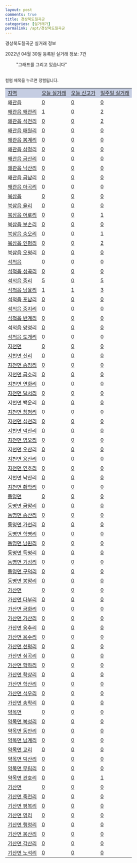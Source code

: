 ```yaml
---
layout: post
comments: true
title: 경상북도칠곡군
categories: [실거래가]
permalink: /apt/경상북도칠곡군
---
```


경상북도칠곡군 실거래 정보

2022년 04월 30일 등록된 실거래 정보: 7건

<!--<script async src="https://pagead2.googlesyndication.com/pagead/js/adsbygoogle.js?client=ca-pub-3485438051770037"
 crossorigin="anonymous"></script>-->

<script type="text/javascript">
  google.charts.load('current', {'packages':['corechart']});
  google.charts.setOnLoadCallback(drawChart);

  function drawChart() {
    var data = google.visualization.arrayToDataTable([['거래일', '매매', '전월세', '전매'], ['21-01', 2, 0, 0], ['21-02', 2, 1, 0], ['21-03', 5, 3, 0], ['21-04', 62, 31, 0], ['21-05', 181, 56, 0], ['21-06', 158, 38, 0], ['21-07', 171, 63, 0], ['21-08', 179, 74, 0], ['21-09', 146, 53, 0], ['21-10', 174, 74, 0], ['21-11', 142, 70, 0], ['21-12', 125, 71, 0], ['22-01', 117, 55, 0], ['22-02', 106, 48, 0], ['22-03', 147, 46, 0], ['22-04', 99, 34, 0]]);

    var options = {
      title: '최근 1년간 유형별 거래량 추이',
      legend: { position: 'bottom' }
    };

    setTimeout(function() {
        var chart = new google.visualization.LineChart(document.getElementById('columnchart_material'));
        chart.draw(data, (options));
        document.getElementById('loading').style.display = 'none';
        var dayLabel = (new Date()).getDay();
        if (dayLabel < 2) {
            sorttable.innerSortFunction.apply(document.getElementById('week'), []);
            sorttable.innerSortFunction.apply(document.getElementById('week'), []);        
        }
        else {
            sorttable.innerSortFunction.apply(document.getElementById('today'), []);
            sorttable.innerSortFunction.apply(document.getElementById('today'), []);
        }
    }, 200);

  }
</script>

<div id="loading" style="z-index:20; display: block; margin-left: 35px">"그래프를 그리고 있습니다"</div>
<div id="columnchart_material" style="width: 95%; margin-left: -35px; display: block"></div>
<!--<div style="width: 95%; margin-left: -35px; display: block">
      <script async src="https://pagead2.googlesyndication.com/pagead/js/adsbygoogle.js?client=ca-pub-3485438051770037"
          crossorigin="anonymous"></script>
      <ins class="adsbygoogle"
          style="display:block"
          data-ad-format="fluid"
          data-ad-layout-key="-fb+5w+4e-db+86"
          data-ad-client="ca-pub-3485438051770037"
          data-ad-slot="1827090281"></ins>
      <script>
          (adsbygoogle = window.adsbygoogle || []).push({});
      </script>
</div>-->
<br>

<font size='small' style='font-size: small;'>컬럼 제목을 누르면 정렬됩니다.</font>
<table class="sortable">
  <tr style='background-color: rgba(114, 132, 186,0.4);'>
    <td id="region"><a href="#">지역</a></td>
    <td id="today"><a href="#">오늘 실거래</a></td>
    <td id="today_new"><a href="#">오늘 신고가</a></td>
    <td id="week"><a href="#">일주일 실거래</a></td>
  </tr>

  
  <tr class="item">
    <td><a href="경상북도칠곡군왜관읍">왜관읍</a></td>
    <td><a href="경상북도칠곡군왜관읍">0</a></td>
    <td><a href="경상북도칠곡군왜관읍">0</a></td>
    <td><a href="경상북도칠곡군왜관읍">0</a></td>
  </tr>
    

  <tr class="item">
    <td><a href="경상북도칠곡군왜관읍왜관리">왜관읍 왜관리</a></td>
    <td><a href="경상북도칠곡군왜관읍왜관리">1</a></td>
    <td><a href="경상북도칠곡군왜관읍왜관리">0</a></td>
    <td><a href="경상북도칠곡군왜관읍왜관리">2</a></td>
  </tr>
    

  <tr class="item">
    <td><a href="경상북도칠곡군왜관읍석전리">왜관읍 석전리</a></td>
    <td><a href="경상북도칠곡군왜관읍석전리">0</a></td>
    <td><a href="경상북도칠곡군왜관읍석전리">0</a></td>
    <td><a href="경상북도칠곡군왜관읍석전리">2</a></td>
  </tr>
    

  <tr class="item">
    <td><a href="경상북도칠곡군왜관읍매원리">왜관읍 매원리</a></td>
    <td><a href="경상북도칠곡군왜관읍매원리">0</a></td>
    <td><a href="경상북도칠곡군왜관읍매원리">0</a></td>
    <td><a href="경상북도칠곡군왜관읍매원리">0</a></td>
  </tr>
    

  <tr class="item">
    <td><a href="경상북도칠곡군왜관읍봉계리">왜관읍 봉계리</a></td>
    <td><a href="경상북도칠곡군왜관읍봉계리">0</a></td>
    <td><a href="경상북도칠곡군왜관읍봉계리">0</a></td>
    <td><a href="경상북도칠곡군왜관읍봉계리">0</a></td>
  </tr>
    

  <tr class="item">
    <td><a href="경상북도칠곡군왜관읍삼청리">왜관읍 삼청리</a></td>
    <td><a href="경상북도칠곡군왜관읍삼청리">0</a></td>
    <td><a href="경상북도칠곡군왜관읍삼청리">0</a></td>
    <td><a href="경상북도칠곡군왜관읍삼청리">0</a></td>
  </tr>
    

  <tr class="item">
    <td><a href="경상북도칠곡군왜관읍금산리">왜관읍 금산리</a></td>
    <td><a href="경상북도칠곡군왜관읍금산리">0</a></td>
    <td><a href="경상북도칠곡군왜관읍금산리">0</a></td>
    <td><a href="경상북도칠곡군왜관읍금산리">0</a></td>
  </tr>
    

  <tr class="item">
    <td><a href="경상북도칠곡군왜관읍낙산리">왜관읍 낙산리</a></td>
    <td><a href="경상북도칠곡군왜관읍낙산리">0</a></td>
    <td><a href="경상북도칠곡군왜관읍낙산리">0</a></td>
    <td><a href="경상북도칠곡군왜관읍낙산리">0</a></td>
  </tr>
    

  <tr class="item">
    <td><a href="경상북도칠곡군왜관읍금남리">왜관읍 금남리</a></td>
    <td><a href="경상북도칠곡군왜관읍금남리">0</a></td>
    <td><a href="경상북도칠곡군왜관읍금남리">0</a></td>
    <td><a href="경상북도칠곡군왜관읍금남리">0</a></td>
  </tr>
    

  <tr class="item">
    <td><a href="경상북도칠곡군왜관읍아곡리">왜관읍 아곡리</a></td>
    <td><a href="경상북도칠곡군왜관읍아곡리">0</a></td>
    <td><a href="경상북도칠곡군왜관읍아곡리">0</a></td>
    <td><a href="경상북도칠곡군왜관읍아곡리">0</a></td>
  </tr>
    

  <tr class="item">
    <td><a href="경상북도칠곡군북삼읍">북삼읍</a></td>
    <td><a href="경상북도칠곡군북삼읍">0</a></td>
    <td><a href="경상북도칠곡군북삼읍">0</a></td>
    <td><a href="경상북도칠곡군북삼읍">0</a></td>
  </tr>
    

  <tr class="item">
    <td><a href="경상북도칠곡군북삼읍율리">북삼읍 율리</a></td>
    <td><a href="경상북도칠곡군북삼읍율리">0</a></td>
    <td><a href="경상북도칠곡군북삼읍율리">0</a></td>
    <td><a href="경상북도칠곡군북삼읍율리">0</a></td>
  </tr>
    

  <tr class="item">
    <td><a href="경상북도칠곡군북삼읍어로리">북삼읍 어로리</a></td>
    <td><a href="경상북도칠곡군북삼읍어로리">0</a></td>
    <td><a href="경상북도칠곡군북삼읍어로리">0</a></td>
    <td><a href="경상북도칠곡군북삼읍어로리">1</a></td>
  </tr>
    

  <tr class="item">
    <td><a href="경상북도칠곡군북삼읍보손리">북삼읍 보손리</a></td>
    <td><a href="경상북도칠곡군북삼읍보손리">0</a></td>
    <td><a href="경상북도칠곡군북삼읍보손리">0</a></td>
    <td><a href="경상북도칠곡군북삼읍보손리">0</a></td>
  </tr>
    

  <tr class="item">
    <td><a href="경상북도칠곡군북삼읍숭오리">북삼읍 숭오리</a></td>
    <td><a href="경상북도칠곡군북삼읍숭오리">0</a></td>
    <td><a href="경상북도칠곡군북삼읍숭오리">0</a></td>
    <td><a href="경상북도칠곡군북삼읍숭오리">1</a></td>
  </tr>
    

  <tr class="item">
    <td><a href="경상북도칠곡군북삼읍인평리">북삼읍 인평리</a></td>
    <td><a href="경상북도칠곡군북삼읍인평리">0</a></td>
    <td><a href="경상북도칠곡군북삼읍인평리">0</a></td>
    <td><a href="경상북도칠곡군북삼읍인평리">2</a></td>
  </tr>
    

  <tr class="item">
    <td><a href="경상북도칠곡군북삼읍오평리">북삼읍 오평리</a></td>
    <td><a href="경상북도칠곡군북삼읍오평리">0</a></td>
    <td><a href="경상북도칠곡군북삼읍오평리">0</a></td>
    <td><a href="경상북도칠곡군북삼읍오평리">0</a></td>
  </tr>
    

  <tr class="item">
    <td><a href="경상북도칠곡군석적읍">석적읍</a></td>
    <td><a href="경상북도칠곡군석적읍">0</a></td>
    <td><a href="경상북도칠곡군석적읍">0</a></td>
    <td><a href="경상북도칠곡군석적읍">0</a></td>
  </tr>
    

  <tr class="item">
    <td><a href="경상북도칠곡군석적읍성곡리">석적읍 성곡리</a></td>
    <td><a href="경상북도칠곡군석적읍성곡리">0</a></td>
    <td><a href="경상북도칠곡군석적읍성곡리">0</a></td>
    <td><a href="경상북도칠곡군석적읍성곡리">0</a></td>
  </tr>
    

  <tr class="item">
    <td><a href="경상북도칠곡군석적읍중리">석적읍 중리</a></td>
    <td><a href="경상북도칠곡군석적읍중리">5</a></td>
    <td><a href="경상북도칠곡군석적읍중리">0</a></td>
    <td><a href="경상북도칠곡군석적읍중리">5</a></td>
  </tr>
    

  <tr class="item">
    <td><a href="경상북도칠곡군석적읍남율리">석적읍 남율리</a></td>
    <td><a href="경상북도칠곡군석적읍남율리">1</a></td>
    <td><a href="경상북도칠곡군석적읍남율리">1</a></td>
    <td><a href="경상북도칠곡군석적읍남율리">3</a></td>
  </tr>
    

  <tr class="item">
    <td><a href="경상북도칠곡군석적읍포남리">석적읍 포남리</a></td>
    <td><a href="경상북도칠곡군석적읍포남리">0</a></td>
    <td><a href="경상북도칠곡군석적읍포남리">0</a></td>
    <td><a href="경상북도칠곡군석적읍포남리">0</a></td>
  </tr>
    

  <tr class="item">
    <td><a href="경상북도칠곡군석적읍중지리">석적읍 중지리</a></td>
    <td><a href="경상북도칠곡군석적읍중지리">0</a></td>
    <td><a href="경상북도칠곡군석적읍중지리">0</a></td>
    <td><a href="경상북도칠곡군석적읍중지리">0</a></td>
  </tr>
    

  <tr class="item">
    <td><a href="경상북도칠곡군석적읍반계리">석적읍 반계리</a></td>
    <td><a href="경상북도칠곡군석적읍반계리">0</a></td>
    <td><a href="경상북도칠곡군석적읍반계리">0</a></td>
    <td><a href="경상북도칠곡군석적읍반계리">0</a></td>
  </tr>
    

  <tr class="item">
    <td><a href="경상북도칠곡군석적읍망정리">석적읍 망정리</a></td>
    <td><a href="경상북도칠곡군석적읍망정리">0</a></td>
    <td><a href="경상북도칠곡군석적읍망정리">0</a></td>
    <td><a href="경상북도칠곡군석적읍망정리">0</a></td>
  </tr>
    

  <tr class="item">
    <td><a href="경상북도칠곡군석적읍도개리">석적읍 도개리</a></td>
    <td><a href="경상북도칠곡군석적읍도개리">0</a></td>
    <td><a href="경상북도칠곡군석적읍도개리">0</a></td>
    <td><a href="경상북도칠곡군석적읍도개리">0</a></td>
  </tr>
    

  <tr class="item">
    <td><a href="경상북도칠곡군지천면">지천면</a></td>
    <td><a href="경상북도칠곡군지천면">0</a></td>
    <td><a href="경상북도칠곡군지천면">0</a></td>
    <td><a href="경상북도칠곡군지천면">0</a></td>
  </tr>
    

  <tr class="item">
    <td><a href="경상북도칠곡군지천면신리">지천면 신리</a></td>
    <td><a href="경상북도칠곡군지천면신리">0</a></td>
    <td><a href="경상북도칠곡군지천면신리">0</a></td>
    <td><a href="경상북도칠곡군지천면신리">0</a></td>
  </tr>
    

  <tr class="item">
    <td><a href="경상북도칠곡군지천면송정리">지천면 송정리</a></td>
    <td><a href="경상북도칠곡군지천면송정리">0</a></td>
    <td><a href="경상북도칠곡군지천면송정리">0</a></td>
    <td><a href="경상북도칠곡군지천면송정리">0</a></td>
  </tr>
    

  <tr class="item">
    <td><a href="경상북도칠곡군지천면금호리">지천면 금호리</a></td>
    <td><a href="경상북도칠곡군지천면금호리">0</a></td>
    <td><a href="경상북도칠곡군지천면금호리">0</a></td>
    <td><a href="경상북도칠곡군지천면금호리">0</a></td>
  </tr>
    

  <tr class="item">
    <td><a href="경상북도칠곡군지천면연화리">지천면 연화리</a></td>
    <td><a href="경상북도칠곡군지천면연화리">0</a></td>
    <td><a href="경상북도칠곡군지천면연화리">0</a></td>
    <td><a href="경상북도칠곡군지천면연화리">0</a></td>
  </tr>
    

  <tr class="item">
    <td><a href="경상북도칠곡군지천면달서리">지천면 달서리</a></td>
    <td><a href="경상북도칠곡군지천면달서리">0</a></td>
    <td><a href="경상북도칠곡군지천면달서리">0</a></td>
    <td><a href="경상북도칠곡군지천면달서리">0</a></td>
  </tr>
    

  <tr class="item">
    <td><a href="경상북도칠곡군지천면백운리">지천면 백운리</a></td>
    <td><a href="경상북도칠곡군지천면백운리">0</a></td>
    <td><a href="경상북도칠곡군지천면백운리">0</a></td>
    <td><a href="경상북도칠곡군지천면백운리">0</a></td>
  </tr>
    

  <tr class="item">
    <td><a href="경상북도칠곡군지천면창평리">지천면 창평리</a></td>
    <td><a href="경상북도칠곡군지천면창평리">0</a></td>
    <td><a href="경상북도칠곡군지천면창평리">0</a></td>
    <td><a href="경상북도칠곡군지천면창평리">0</a></td>
  </tr>
    

  <tr class="item">
    <td><a href="경상북도칠곡군지천면심천리">지천면 심천리</a></td>
    <td><a href="경상북도칠곡군지천면심천리">0</a></td>
    <td><a href="경상북도칠곡군지천면심천리">0</a></td>
    <td><a href="경상북도칠곡군지천면심천리">0</a></td>
  </tr>
    

  <tr class="item">
    <td><a href="경상북도칠곡군지천면덕산리">지천면 덕산리</a></td>
    <td><a href="경상북도칠곡군지천면덕산리">0</a></td>
    <td><a href="경상북도칠곡군지천면덕산리">0</a></td>
    <td><a href="경상북도칠곡군지천면덕산리">0</a></td>
  </tr>
    

  <tr class="item">
    <td><a href="경상북도칠곡군지천면영오리">지천면 영오리</a></td>
    <td><a href="경상북도칠곡군지천면영오리">0</a></td>
    <td><a href="경상북도칠곡군지천면영오리">0</a></td>
    <td><a href="경상북도칠곡군지천면영오리">0</a></td>
  </tr>
    

  <tr class="item">
    <td><a href="경상북도칠곡군지천면오산리">지천면 오산리</a></td>
    <td><a href="경상북도칠곡군지천면오산리">0</a></td>
    <td><a href="경상북도칠곡군지천면오산리">0</a></td>
    <td><a href="경상북도칠곡군지천면오산리">0</a></td>
  </tr>
    

  <tr class="item">
    <td><a href="경상북도칠곡군지천면용산리">지천면 용산리</a></td>
    <td><a href="경상북도칠곡군지천면용산리">0</a></td>
    <td><a href="경상북도칠곡군지천면용산리">0</a></td>
    <td><a href="경상북도칠곡군지천면용산리">0</a></td>
  </tr>
    

  <tr class="item">
    <td><a href="경상북도칠곡군지천면연호리">지천면 연호리</a></td>
    <td><a href="경상북도칠곡군지천면연호리">0</a></td>
    <td><a href="경상북도칠곡군지천면연호리">0</a></td>
    <td><a href="경상북도칠곡군지천면연호리">0</a></td>
  </tr>
    

  <tr class="item">
    <td><a href="경상북도칠곡군지천면낙산리">지천면 낙산리</a></td>
    <td><a href="경상북도칠곡군지천면낙산리">0</a></td>
    <td><a href="경상북도칠곡군지천면낙산리">0</a></td>
    <td><a href="경상북도칠곡군지천면낙산리">0</a></td>
  </tr>
    

  <tr class="item">
    <td><a href="경상북도칠곡군지천면황학리">지천면 황학리</a></td>
    <td><a href="경상북도칠곡군지천면황학리">0</a></td>
    <td><a href="경상북도칠곡군지천면황학리">0</a></td>
    <td><a href="경상북도칠곡군지천면황학리">0</a></td>
  </tr>
    

  <tr class="item">
    <td><a href="경상북도칠곡군동명면">동명면</a></td>
    <td><a href="경상북도칠곡군동명면">0</a></td>
    <td><a href="경상북도칠곡군동명면">0</a></td>
    <td><a href="경상북도칠곡군동명면">0</a></td>
  </tr>
    

  <tr class="item">
    <td><a href="경상북도칠곡군동명면금암리">동명면 금암리</a></td>
    <td><a href="경상북도칠곡군동명면금암리">0</a></td>
    <td><a href="경상북도칠곡군동명면금암리">0</a></td>
    <td><a href="경상북도칠곡군동명면금암리">0</a></td>
  </tr>
    

  <tr class="item">
    <td><a href="경상북도칠곡군동명면송산리">동명면 송산리</a></td>
    <td><a href="경상북도칠곡군동명면송산리">0</a></td>
    <td><a href="경상북도칠곡군동명면송산리">0</a></td>
    <td><a href="경상북도칠곡군동명면송산리">0</a></td>
  </tr>
    

  <tr class="item">
    <td><a href="경상북도칠곡군동명면가천리">동명면 가천리</a></td>
    <td><a href="경상북도칠곡군동명면가천리">0</a></td>
    <td><a href="경상북도칠곡군동명면가천리">0</a></td>
    <td><a href="경상북도칠곡군동명면가천리">0</a></td>
  </tr>
    

  <tr class="item">
    <td><a href="경상북도칠곡군동명면학명리">동명면 학명리</a></td>
    <td><a href="경상북도칠곡군동명면학명리">0</a></td>
    <td><a href="경상북도칠곡군동명면학명리">0</a></td>
    <td><a href="경상북도칠곡군동명면학명리">0</a></td>
  </tr>
    

  <tr class="item">
    <td><a href="경상북도칠곡군동명면남원리">동명면 남원리</a></td>
    <td><a href="경상북도칠곡군동명면남원리">0</a></td>
    <td><a href="경상북도칠곡군동명면남원리">0</a></td>
    <td><a href="경상북도칠곡군동명면남원리">0</a></td>
  </tr>
    

  <tr class="item">
    <td><a href="경상북도칠곡군동명면득명리">동명면 득명리</a></td>
    <td><a href="경상북도칠곡군동명면득명리">0</a></td>
    <td><a href="경상북도칠곡군동명면득명리">0</a></td>
    <td><a href="경상북도칠곡군동명면득명리">0</a></td>
  </tr>
    

  <tr class="item">
    <td><a href="경상북도칠곡군동명면기성리">동명면 기성리</a></td>
    <td><a href="경상북도칠곡군동명면기성리">0</a></td>
    <td><a href="경상북도칠곡군동명면기성리">0</a></td>
    <td><a href="경상북도칠곡군동명면기성리">0</a></td>
  </tr>
    

  <tr class="item">
    <td><a href="경상북도칠곡군동명면구덕리">동명면 구덕리</a></td>
    <td><a href="경상북도칠곡군동명면구덕리">0</a></td>
    <td><a href="경상북도칠곡군동명면구덕리">0</a></td>
    <td><a href="경상북도칠곡군동명면구덕리">0</a></td>
  </tr>
    

  <tr class="item">
    <td><a href="경상북도칠곡군동명면봉암리">동명면 봉암리</a></td>
    <td><a href="경상북도칠곡군동명면봉암리">0</a></td>
    <td><a href="경상북도칠곡군동명면봉암리">0</a></td>
    <td><a href="경상북도칠곡군동명면봉암리">0</a></td>
  </tr>
    

  <tr class="item">
    <td><a href="경상북도칠곡군가산면">가산면</a></td>
    <td><a href="경상북도칠곡군가산면">0</a></td>
    <td><a href="경상북도칠곡군가산면">0</a></td>
    <td><a href="경상북도칠곡군가산면">0</a></td>
  </tr>
    

  <tr class="item">
    <td><a href="경상북도칠곡군가산면다부리">가산면 다부리</a></td>
    <td><a href="경상북도칠곡군가산면다부리">0</a></td>
    <td><a href="경상북도칠곡군가산면다부리">0</a></td>
    <td><a href="경상북도칠곡군가산면다부리">0</a></td>
  </tr>
    

  <tr class="item">
    <td><a href="경상북도칠곡군가산면금화리">가산면 금화리</a></td>
    <td><a href="경상북도칠곡군가산면금화리">0</a></td>
    <td><a href="경상북도칠곡군가산면금화리">0</a></td>
    <td><a href="경상북도칠곡군가산면금화리">0</a></td>
  </tr>
    

  <tr class="item">
    <td><a href="경상북도칠곡군가산면가산리">가산면 가산리</a></td>
    <td><a href="경상북도칠곡군가산면가산리">0</a></td>
    <td><a href="경상북도칠곡군가산면가산리">0</a></td>
    <td><a href="경상북도칠곡군가산면가산리">0</a></td>
  </tr>
    

  <tr class="item">
    <td><a href="경상북도칠곡군가산면응추리">가산면 응추리</a></td>
    <td><a href="경상북도칠곡군가산면응추리">0</a></td>
    <td><a href="경상북도칠곡군가산면응추리">0</a></td>
    <td><a href="경상북도칠곡군가산면응추리">0</a></td>
  </tr>
    

  <tr class="item">
    <td><a href="경상북도칠곡군가산면용수리">가산면 용수리</a></td>
    <td><a href="경상북도칠곡군가산면용수리">0</a></td>
    <td><a href="경상북도칠곡군가산면용수리">0</a></td>
    <td><a href="경상북도칠곡군가산면용수리">0</a></td>
  </tr>
    

  <tr class="item">
    <td><a href="경상북도칠곡군가산면천평리">가산면 천평리</a></td>
    <td><a href="경상북도칠곡군가산면천평리">0</a></td>
    <td><a href="경상북도칠곡군가산면천평리">0</a></td>
    <td><a href="경상북도칠곡군가산면천평리">0</a></td>
  </tr>
    

  <tr class="item">
    <td><a href="경상북도칠곡군가산면심곡리">가산면 심곡리</a></td>
    <td><a href="경상북도칠곡군가산면심곡리">0</a></td>
    <td><a href="경상북도칠곡군가산면심곡리">0</a></td>
    <td><a href="경상북도칠곡군가산면심곡리">0</a></td>
  </tr>
    

  <tr class="item">
    <td><a href="경상북도칠곡군가산면학하리">가산면 학하리</a></td>
    <td><a href="경상북도칠곡군가산면학하리">0</a></td>
    <td><a href="경상북도칠곡군가산면학하리">0</a></td>
    <td><a href="경상북도칠곡군가산면학하리">0</a></td>
  </tr>
    

  <tr class="item">
    <td><a href="경상북도칠곡군가산면학상리">가산면 학상리</a></td>
    <td><a href="경상북도칠곡군가산면학상리">0</a></td>
    <td><a href="경상북도칠곡군가산면학상리">0</a></td>
    <td><a href="경상북도칠곡군가산면학상리">0</a></td>
  </tr>
    

  <tr class="item">
    <td><a href="경상북도칠곡군가산면학산리">가산면 학산리</a></td>
    <td><a href="경상북도칠곡군가산면학산리">0</a></td>
    <td><a href="경상북도칠곡군가산면학산리">0</a></td>
    <td><a href="경상북도칠곡군가산면학산리">0</a></td>
  </tr>
    

  <tr class="item">
    <td><a href="경상북도칠곡군가산면석우리">가산면 석우리</a></td>
    <td><a href="경상북도칠곡군가산면석우리">0</a></td>
    <td><a href="경상북도칠곡군가산면석우리">0</a></td>
    <td><a href="경상북도칠곡군가산면석우리">0</a></td>
  </tr>
    

  <tr class="item">
    <td><a href="경상북도칠곡군가산면송학리">가산면 송학리</a></td>
    <td><a href="경상북도칠곡군가산면송학리">0</a></td>
    <td><a href="경상북도칠곡군가산면송학리">0</a></td>
    <td><a href="경상북도칠곡군가산면송학리">0</a></td>
  </tr>
    

  <tr class="item">
    <td><a href="경상북도칠곡군약목면">약목면</a></td>
    <td><a href="경상북도칠곡군약목면">0</a></td>
    <td><a href="경상북도칠곡군약목면">0</a></td>
    <td><a href="경상북도칠곡군약목면">0</a></td>
  </tr>
    

  <tr class="item">
    <td><a href="경상북도칠곡군약목면복성리">약목면 복성리</a></td>
    <td><a href="경상북도칠곡군약목면복성리">0</a></td>
    <td><a href="경상북도칠곡군약목면복성리">0</a></td>
    <td><a href="경상북도칠곡군약목면복성리">0</a></td>
  </tr>
    

  <tr class="item">
    <td><a href="경상북도칠곡군약목면동안리">약목면 동안리</a></td>
    <td><a href="경상북도칠곡군약목면동안리">0</a></td>
    <td><a href="경상북도칠곡군약목면동안리">0</a></td>
    <td><a href="경상북도칠곡군약목면동안리">0</a></td>
  </tr>
    

  <tr class="item">
    <td><a href="경상북도칠곡군약목면남계리">약목면 남계리</a></td>
    <td><a href="경상북도칠곡군약목면남계리">0</a></td>
    <td><a href="경상북도칠곡군약목면남계리">0</a></td>
    <td><a href="경상북도칠곡군약목면남계리">0</a></td>
  </tr>
    

  <tr class="item">
    <td><a href="경상북도칠곡군약목면교리">약목면 교리</a></td>
    <td><a href="경상북도칠곡군약목면교리">0</a></td>
    <td><a href="경상북도칠곡군약목면교리">0</a></td>
    <td><a href="경상북도칠곡군약목면교리">0</a></td>
  </tr>
    

  <tr class="item">
    <td><a href="경상북도칠곡군약목면덕산리">약목면 덕산리</a></td>
    <td><a href="경상북도칠곡군약목면덕산리">0</a></td>
    <td><a href="경상북도칠곡군약목면덕산리">0</a></td>
    <td><a href="경상북도칠곡군약목면덕산리">0</a></td>
  </tr>
    

  <tr class="item">
    <td><a href="경상북도칠곡군약목면무림리">약목면 무림리</a></td>
    <td><a href="경상북도칠곡군약목면무림리">0</a></td>
    <td><a href="경상북도칠곡군약목면무림리">0</a></td>
    <td><a href="경상북도칠곡군약목면무림리">0</a></td>
  </tr>
    

  <tr class="item">
    <td><a href="경상북도칠곡군약목면관호리">약목면 관호리</a></td>
    <td><a href="경상북도칠곡군약목면관호리">0</a></td>
    <td><a href="경상북도칠곡군약목면관호리">0</a></td>
    <td><a href="경상북도칠곡군약목면관호리">1</a></td>
  </tr>
    

  <tr class="item">
    <td><a href="경상북도칠곡군기산면">기산면</a></td>
    <td><a href="경상북도칠곡군기산면">0</a></td>
    <td><a href="경상북도칠곡군기산면">0</a></td>
    <td><a href="경상북도칠곡군기산면">0</a></td>
  </tr>
    

  <tr class="item">
    <td><a href="경상북도칠곡군기산면죽전리">기산면 죽전리</a></td>
    <td><a href="경상북도칠곡군기산면죽전리">0</a></td>
    <td><a href="경상북도칠곡군기산면죽전리">0</a></td>
    <td><a href="경상북도칠곡군기산면죽전리">0</a></td>
  </tr>
    

  <tr class="item">
    <td><a href="경상북도칠곡군기산면평복리">기산면 평복리</a></td>
    <td><a href="경상북도칠곡군기산면평복리">0</a></td>
    <td><a href="경상북도칠곡군기산면평복리">0</a></td>
    <td><a href="경상북도칠곡군기산면평복리">0</a></td>
  </tr>
    

  <tr class="item">
    <td><a href="경상북도칠곡군기산면영리">기산면 영리</a></td>
    <td><a href="경상북도칠곡군기산면영리">0</a></td>
    <td><a href="경상북도칠곡군기산면영리">0</a></td>
    <td><a href="경상북도칠곡군기산면영리">0</a></td>
  </tr>
    

  <tr class="item">
    <td><a href="경상북도칠곡군기산면행정리">기산면 행정리</a></td>
    <td><a href="경상북도칠곡군기산면행정리">0</a></td>
    <td><a href="경상북도칠곡군기산면행정리">0</a></td>
    <td><a href="경상북도칠곡군기산면행정리">0</a></td>
  </tr>
    

  <tr class="item">
    <td><a href="경상북도칠곡군기산면봉산리">기산면 봉산리</a></td>
    <td><a href="경상북도칠곡군기산면봉산리">0</a></td>
    <td><a href="경상북도칠곡군기산면봉산리">0</a></td>
    <td><a href="경상북도칠곡군기산면봉산리">0</a></td>
  </tr>
    

  <tr class="item">
    <td><a href="경상북도칠곡군기산면각산리">기산면 각산리</a></td>
    <td><a href="경상북도칠곡군기산면각산리">0</a></td>
    <td><a href="경상북도칠곡군기산면각산리">0</a></td>
    <td><a href="경상북도칠곡군기산면각산리">0</a></td>
  </tr>
    

  <tr class="item">
    <td><a href="경상북도칠곡군기산면노석리">기산면 노석리</a></td>
    <td><a href="경상북도칠곡군기산면노석리">0</a></td>
    <td><a href="경상북도칠곡군기산면노석리">0</a></td>
    <td><a href="경상북도칠곡군기산면노석리">0</a></td>
  </tr>
    


</table>


    